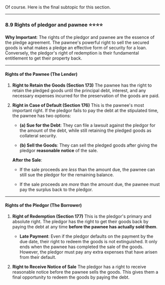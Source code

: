 Of course. Here is the final subtopic for this section.

---

### **8.9 Rights of pledgor and pawnee** ⭐⭐⭐⭐

**Why Important**: The rights of the pledgor and pawnee are the essence of the pledge agreement. The pawnee's powerful right to sell the secured goods is what makes a pledge an effective form of security for a loan. Conversely, the pledgor's right of redemption is their fundamental entitlement to get their property back.

---

#### **Rights of the Pawnee (The Lender)**

1. **Right to Retain the Goods (Section 173)** The pawnee has the right to retain the pledged goods until the principal debt, interest, and any necessary expenses incurred for the preservation of the goods are paid.
    
2. **Right in Case of Default (Section 176)** This is the pawnee's most important right. If the pledgor fails to pay the debt at the stipulated time, the pawnee has two options:
    
    - **(a) Sue for the Debt**: They can file a lawsuit against the pledgor for the amount of the debt, while still retaining the pledged goods as collateral security.
        
    - **(b) Sell the Goods**: They can sell the pledged goods after giving the pledgor **reasonable notice** of the sale.
        
    
    **After the Sale**:
    
    - If the sale proceeds are _less_ than the amount due, the pawnee can still sue the pledgor for the remaining balance.
        
    - If the sale proceeds are _more_ than the amount due, the pawnee must pay the surplus back to the pledgor.
        

---

#### **Rights of the Pledgor (The Borrower)**

1. **Right of Redemption (Section 177)** This is the pledgor's primary and absolute right. The pledgor has the right to get their goods back by paying the debt at any time **before the pawnee has actually sold them**.
    
    - **Late Payment**: Even if the pledgor defaults on the payment by the due date, their right to redeem the goods is not extinguished. It only ends when the pawnee has completed the sale of the goods. However, the pledgor must pay any extra expenses that have arisen from their default.
        
2. **Right to Receive Notice of Sale** The pledgor has a right to receive reasonable notice before the pawnee sells the goods. This gives them a final opportunity to redeem the goods by paying the debt.